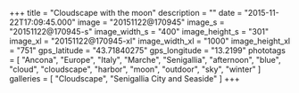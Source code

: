 +++
title = "Cloudscape with the moon"
description = ""
date = "2015-11-22T17:09:45.000"
image = "20151122@170945"
image_s = "20151122@170945-s"
image_width_s = "400"
image_height_s = "301"
image_xl = "20151122@170945-xl"
image_width_xl = "1000"
image_height_xl = "751"
gps_latitude = "43.71840275"
gps_longitude = "13.2199"
phototags = [ "Ancona", "Europe", "Italy", "Marche", "Senigallia", "afternoon", "blue", "cloud", "cloudscape", "harbor", "moon", "outdoor", "sky", "winter" ]
galleries = [ "Cloudscape", "Senigallia City and Seaside" ]
+++
